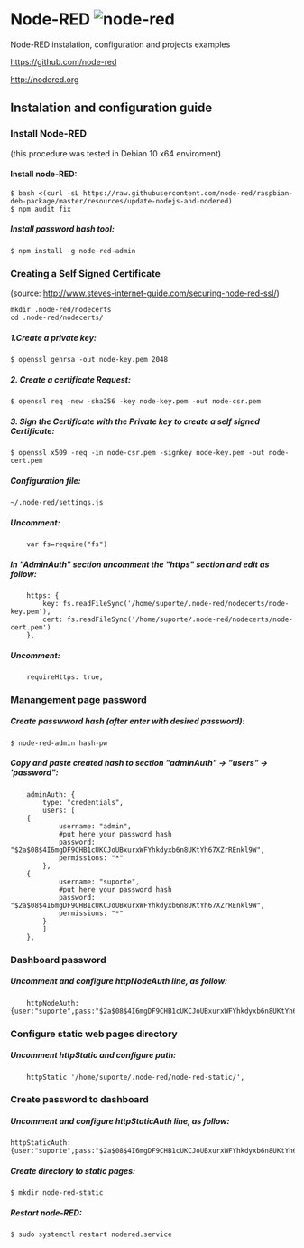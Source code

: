 # Node-RED   ![node-red](https://user-images.githubusercontent.com/43869367/64254808-83cc6d00-cef6-11e9-83b8-cfebb328961c.png)
Node-RED instalation, configuration and projects examples

https://github.com/node-red

http://nodered.org


## Instalation and configuration guide

### Install Node-RED ###
(this procedure was tested in Debian 10 x64 enviroment)

#### Install node-RED:
```
$ bash <(curl -sL https://raw.githubusercontent.com/node-red/raspbian-deb-package/master/resources/update-nodejs-and-nodered)
$ npm audit fix
```

##### Install password hash tool:
```
$ npm install -g node-red-admin
```


### Creating a Self Signed Certificate ###
(source: http://www.steves-internet-guide.com/securing-node-red-ssl/)
```
mkdir .node-red/nodecerts
cd .node-red/nodecerts/
```
##### 1.Create a private key:
```
$ openssl genrsa -out node-key.pem 2048
```

##### 2. Create a certificate Request:
```
$ openssl req -new -sha256 -key node-key.pem -out node-csr.pem
```

##### 3. Sign the Certificate with the Private key to create a self signed Certificate:
```
$ openssl x509 -req -in node-csr.pem -signkey node-key.pem -out node-cert.pem
```

##### Configuration file:
```
~/.node-red/settings.js
````
##### Uncomment:
```
	var fs=require("fs")
```

##### In "AdminAuth" section uncomment the "https" section and edit as follow:
```
    https: {
        key: fs.readFileSync('/home/suporte/.node-red/nodecerts/node-key.pem'),
        cert: fs.readFileSync('/home/suporte/.node-red/nodecerts/node-cert.pem')
    },
```

##### Uncomment:
```
	requireHttps: true,
```

### Manangement page password
##### Create passwword hash (after enter with desired password):
```
$ node-red-admin hash-pw
```

##### Copy and paste created hash to section "adminAuth" -> "users" -> 'password":
```
	adminAuth: {
		type: "credentials",
		users: [
	{
			username: "admin",
			#put here your password hash
			password: "$2a$08$4I6mgDF9CHB1cUKCJoUBxurxWFYhkdyxb6n8UKtYh67XZrREnkl9W",
			permissions: "*"
		},
	{
			username: "suporte",
			#put here your password hash
			password: "$2a$08$4I6mgDF9CHB1cUKCJoUBxurxWFYhkdyxb6n8UKtYh67XZrREnkl9W",
			permissions: "*"
		}
		]
	},
```

### Dashboard password
##### Uncomment and configure httpNodeAuth line, as follow:
```
	httpNodeAuth: {user:"suporte",pass:"$2a$08$4I6mgDF9CHB1cUKCJoUBxurxWFYhkdyxb6n8UKtYh67XZrREnkl9W"},
```


### Configure static web pages directory
##### Uncomment httpStatic and configure path:
```
	httpStatic '/home/suporte/.node-red/node-red-static/',
```


### Create password to dashboard
##### Uncomment and configure httpStaticAuth line, as follow:
```
httpStaticAuth:{user:"suporte",pass:"$2a$08$4I6mgDF9CHB1cUKCJoUBxurxWFYhkdyxb6n8UKtYh67XZrREnkl9W"},
```

##### Create directory to static pages:
```
$ mkdir node-red-static
```

##### Restart node-RED:
```
$ sudo systemctl restart nodered.service
```
